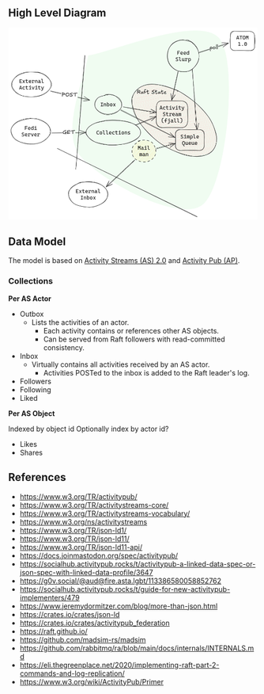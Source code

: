 ## High Level Diagram

![Pinka Components](./pink2-components.png)

## Data Model

The model is based on [Activity Streams (AS) 2.0][AS2] and [Activity Pub (AP)][AP].

### Collections

**Per AS Actor**

* Outbox
    * Lists the activities of an actor.
        * Each activity contains or references other AS objects.
        * Can be served from Raft followers with read-committed consistency.
* Inbox
    * Virtually contains all activities received by an AS actor.
        * Activities POSTed to the inbox is added to the Raft leader's log.
* Followers
* Following
* Liked

**Per AS Object**

Indexed by object id
Optionally index by actor id?

* Likes
* Shares

[AS2]: https://www.w3.org/TR/activitystreams-core/
[AP]: https://www.w3.org/TR/activitypub/

## References

* <https://www.w3.org/TR/activitypub/>
* <https://www.w3.org/TR/activitystreams-core/>
* <https://www.w3.org/TR/activitystreams-vocabulary/>
* <https://www.w3.org/ns/activitystreams>
* <https://www.w3.org/TR/json-ld1/>
* <https://www.w3.org/TR/json-ld11/>
* <https://www.w3.org/TR/json-ld11-api/>
* <https://docs.joinmastodon.org/spec/activitypub/>
* <https://socialhub.activitypub.rocks/t/activitypub-a-linked-data-spec-or-json-spec-with-linked-data-profile/3647>
* <https://g0v.social/@aud@fire.asta.lgbt/113386580058852762>
* <https://socialhub.activitypub.rocks/t/guide-for-new-activitypub-implementers/479>
* <https://www.jeremydormitzer.com/blog/more-than-json.html>
* <https://crates.io/crates/json-ld>
* <https://crates.io/crates/activitypub_federation>
* <https://raft.github.io/>
* <https://github.com/madsim-rs/madsim>
* <https://github.com/rabbitmq/ra/blob/main/docs/internals/INTERNALS.md>
* <https://eli.thegreenplace.net/2020/implementing-raft-part-2-commands-and-log-replication/>
* <https://www.w3.org/wiki/ActivityPub/Primer>
